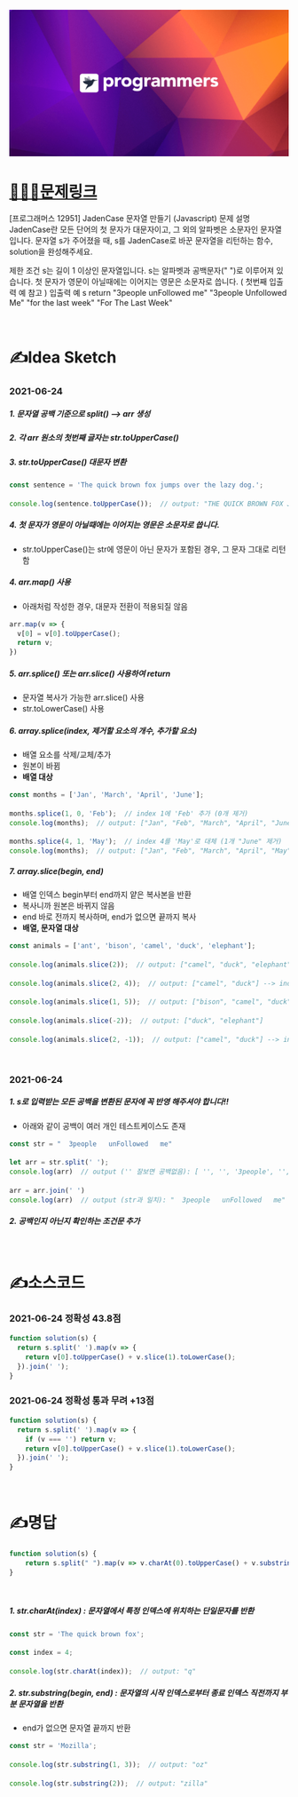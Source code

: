 [![프로그래머스](../프로그래머스표지.png)](https://programmers.co.kr/learn/courses/30/lessons/12951)
# [👩🏻‍💻문제링크](https://programmers.co.kr/learn/courses/30/lessons/12951)

[프로그래머스 12951] JadenCase 문자열 만들기 (Javascript)
문제 설명
JadenCase란 모든 단어의 첫 문자가 대문자이고, 그 외의 알파벳은 소문자인 문자열입니다. 문자열 s가 주어졌을 때, s를 JadenCase로 바꾼 문자열을 리턴하는 함수, solution을 완성해주세요.

제한 조건
s는 길이 1 이상인 문자열입니다.
s는 알파벳과 공백문자(" ")로 이루어져 있습니다.
첫 문자가 영문이 아닐때에는 이어지는 영문은 소문자로 씁니다. ( 첫번째 입출력 예 참고 )
입출력 예
s	return
"3people unFollowed me"	"3people Unfollowed Me"
"for the last week"	"For The Last Week"

<br>

# ✍️Idea Sketch

### **2021-06-24**

##### 1. 문자열 공백 기준으로 split() --> arr 생성
##### 2. 각 arr 원소의 첫번째 글자는 str.toUpperCase()
##### 3. str.toUpperCase() 대문자 변환
```javascript
const sentence = 'The quick brown fox jumps over the lazy dog.';

console.log(sentence.toUpperCase());  // output: "THE QUICK BROWN FOX JUMPS OVER THE LAZY DOG."
```
##### 4. 첫 문자가 영문이 아닐때에는 이어지는 영문은 소문자로 씁니다.
- str.toUpperCase()는 str에 영문이 아닌 문자가 포함된 경우, 그 문자 그대로 리턴함

##### 4. arr.map() 사용
- 아래처럼 작성한 경우, 대문자 전환이 적용되질 않음
```javascript
arr.map(v => {
  v[0] = v[0].toUpperCase();
  return v;
})
```
##### 5. arr.splice() 또는 arr.slice() 사용하여 return
- 문자열 복사가 가능한 arr.slice() 사용
- str.toLowerCase() 사용

##### 6. array.splice(index, 제거할 요소의 개수, 추가할 요소)
- 배열 요소를 삭제/교체/추가 
- 원본이 바뀜
- **배열 대상**
```javascript
const months = ['Jan', 'March', 'April', 'June'];

months.splice(1, 0, 'Feb');  // index 1에 'Feb' 추가 (0개 제거)
console.log(months);  // output: ["Jan", "Feb", "March", "April", "June"]

months.splice(4, 1, 'May');  // index 4를 'May'로 대체 (1개 "June" 제거)
console.log(months);  // output: ["Jan", "Feb", "March", "April", "May"]
```

##### 7. array.slice(begin, end)
- 배열 인덱스 begin부터 end까지 얕은 복사본을 반환 
- 복사니까 원본은 바뀌지 않음
- end 바로 전까지 복사하며, end가 없으면 끝까지 복사
- **배열, 문자열 대상**

```javascript
const animals = ['ant', 'bison', 'camel', 'duck', 'elephant'];

console.log(animals.slice(2));  // output: ["camel", "duck", "elephant"]

console.log(animals.slice(2, 4));  // output: ["camel", "duck"] --> index 4인 'elephant' 미포함

console.log(animals.slice(1, 5));  // output: ["bison", "camel", "duck", "elephant"]

console.log(animals.slice(-2));  // output: ["duck", "elephant"]

console.log(animals.slice(2, -1));  // output: ["camel", "duck"] --> index -1인 'elephant' 미포함
```
<br>

### **2021-06-24**

##### 1. s로 입력받는 모든 공백을 변환된 문자에 꼭 반영 해주셔야 합니다!!
- 아래와 같이 공백이 여러 개인 테스트케이스도 존재

```javascript
const str = "  3people   unFollowed   me"

let arr = str.split(' ');
console.log(arr)  // output ('' 잘보면 공백없음): [ '', '', '3people', '', '', 'unFollowed', '', '', 'me' ]

arr = arr.join(' ')
console.log(arr)  // output (str과 일치): "  3people   unFollowed   me" 
```

##### 2. 공백인지 아닌지 확인하는 조건문 추가 

<br>

# ✍️소스코드

### **2021-06-24 정확성 43.8점**

```javascript
function solution(s) {
  return s.split(' ').map(v => {
    return v[0].toUpperCase() + v.slice(1).toLowerCase();
  }).join(' ');
}
```

### **2021-06-24 정확성 통과 무려 +13점**

```javascript
function solution(s) {
  return s.split(' ').map(v => {
    if (v === '') return v;
    return v[0].toUpperCase() + v.slice(1).toLowerCase();
  }).join(' ');
}
```

<br>

# ✍️명답

```javascript
function solution(s) {
    return s.split(" ").map(v => v.charAt(0).toUpperCase() + v.substring(1).toLowerCase()).join(" ");
}
```

<br>

##### 1. str.charAt(index) : 문자열에서 특정 인덱스에 위치하는  단일문자를 반환
```javascript
const str = 'The quick brown fox';

const index = 4;

console.log(str.charAt(index));  // output: "q"
```

##### 2. str.substring(begin, end) : 문자열의 시작 인덱스로부터 종료 인덱스 직전까지 부분 문자열을 반환
- end가 없으면 문자열 끝까지 반환
```javascript
const str = 'Mozilla';

console.log(str.substring(1, 3));  // output: "oz"

console.log(str.substring(2));  // output: "zilla"
```